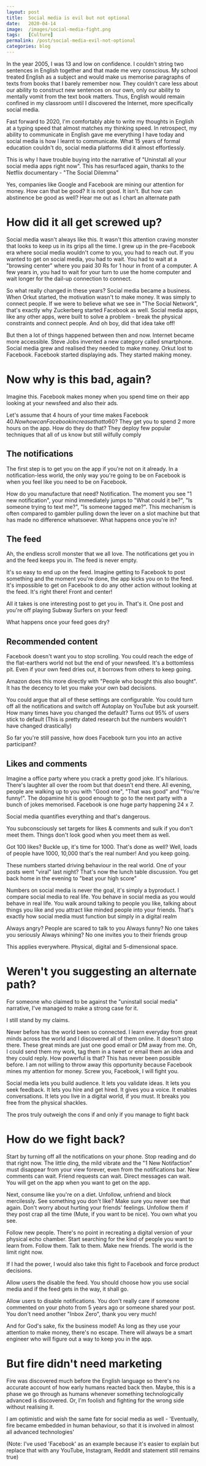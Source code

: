 ```yaml
---
layout: post
title:  Social media is evil but not optional
date:   2020-04-14
image:  /images/social-media-fight.png
tags:   [Culture]
permalink: /post/social-media-evil-not-optional
categories: blog
---
```

In the year 2005, I was 13 and low on confidence. I couldn't string two sentences in English together and that made me very conscious. My school treated English as a subject and would make us memorise paragraphs of texts from books that I barely remember now. They couldn't care less about our ability to construct new sentences on our own, only our ability to mentally vomit from the text book matters. Thus, English would remain confined in my classroom until I discovered the Internet, more specifically social media.

Fast forward to 2020, I'm comfortably able to write my thoughts in English at a typing speed that almost matches my thinking speed. In retrospect, my ability to communicate in English gave me everything I have today and social media is how I learnt to communicate. What 15 years of formal education couldn't do, social media platforms did it almost effortlessly.

This is why I have trouble buying into the narrative of "Uninstall all your social media apps right now". This has resurfaced again, thanks to the Netflix documentary - "The Social Dilemma"

Yes, companies like Google and Facebook are mining our attention for money. How can that be good? It is not good. It isn't. But how can abstinence be good as well? Hear me out as I chart an alternate path

# How did it all get screwed up?
Social media wasn't always like this. It wasn't this attention craving monster that looks to keep us in its grips all the time. I grew up in the pre-Facebook era where social media wouldn't come to you, you had to reach out. If you wanted to get on social media, you had to wait. You had to wait at a "browsing center" where you paid 30 Rs for 1 hour in front of a computer. A few years in, you had to wait for your turn to use the home computer and wait longer for the dail-up connection to connect.

So what really changed in these years? Social media became a business. When Orkut started, the motivation wasn't to make money. It was simply to connect people. If we were to believe what we see in "The Social Network", that's exactly why Zuckerberg started Facebook as well. Social media apps, like any other apps, were built to solve a problem - break the physical constraints and connect people. And oh boy, did that idea take off!

But then a lot of things happened between then and now. Internet became more accessible. Steve Jobs invented a new category called smartphone. Social media grew and realised they needed to make money. Orkut lost to Facebook. Facebook started displaying ads. They started making money.

# Now why is this bad, again?
Imagine this. Facebook makes money when you spend time on their app looking at your newsfeed and also their ads.

Let's assume that 4 hours of your time makes Facebook 40$. Now how can Facebook increase that to 60$? They get you to spend 2 more hours on the app. How do they do that? They deploy few popular techniques that all of us know but still wilfully comply

## The notifications
The first step is to get you on the app if you're not on it already. In a notification-less world, the only way you're going to be on Facebook is when you feel like you need to be on Facebook.

How do you manufacture that need? Notification. The moment you see "1 new notification", your mind immediately jumps to "What could it be?", "Is someone trying to text me?", "Is someone tagged me?". This mechanism is often compared to gambler pulling down the lever on a slot machine but that has made no difference whatsoever.
What happens once you're in?

## The feed
Ah, the endless scroll monster that we all love. The notifications get you in and the feed keeps you in. The feed is never empty.

It's so easy to end up on the feed. Imagine getting to Facebook to post something and the moment you're done, the app kicks you on to the feed. It's impossible to get on Facebook to do any other action without looking at the feed. It's right there! Front and center!

All it takes is one interesting post to get you in. That's it. One post and you're off playing Subway Surfers on your feed!

What happens once your feed goes dry?

## Recommended content
Facebook doesn't want you to stop scrolling. You could reach the edge of the flat-earthers world not but the end of your newsfeed. It's a bottomless pit. Even if your own feed dries out, it borrows from others to keep going.

Amazon does this more directly with "People who bought this also bought". It has the decency to let you make your own bad decisions.

You could argue that all of these settings are configurable. You could turn off all the notifications and switch off Autoplay on YouTube but ask yourself. How many times have you changed the default? Turns out 95% of users stick to default (This is pretty dated research but the numbers wouldn't have changed drastically)

So far you're still passive, how does Facebook turn you into an active participant?

## Likes and comments
Imagine a office party where you crack a pretty good joke. It's hilarious. There's laughter all over the room but that doesn't end there. All evening, people are walking up to you with "Good one", "That was good" and "You're funny!". The dopamine hit is good enough to go to the next party with a bunch of jokes memorised. Facebook is one huge party happening 24 x 7.

Social media quantifies everything and that's dangerous.

You subconsciously set targets for likes & comments and sulk if you don't meet them. Things don't look good when you meet them as well.

Got 100 likes? Buckle up, it's time for 1000. That's done as well? Well, loads of people have 1000, 10,000 that's the real number! And you keep going.

These numbers started driving behaviour in the real world. One of your posts went "viral" last night? That's now the lunch table discussion. You get back home in the evening to "beat your high score"

Numbers on social media is never the goal, it's simply a byproduct. I compare social media to real life. You behave in social media as you would behave in real life.
You walk around talking to people you like, talking about things you like and you attract like minded people into your friends. That's exactly how social media must function but simply in a digital realm

Always angry? People are scared to talk to you
Always funny? No one takes you seriously
Always whining? No one invites you to their friends group

This applies everywhere. Physical, digital and 5-dimensional space.

# Weren't you suggesting an alternate path?
For someone who claimed to be against the "uninstall social media" narrative, I've managed to make a strong case for it.

I still stand by my claims.

Never before has the world been so connected. I learn everyday from great minds across the world and I discovered all of them online. It doesn't stop there. These great minds are just one good email or DM away from me. Oh, I could send them my work, tag them in a tweet or email them an idea and they could reply. How powerful is that? This has never been possible before. I am not willing to throw away this opportunity because Facebook mines my attention for money. Screw you, Facebook, I will fight you.

Social media lets you build audience. It lets you validate ideas. It lets you seek feedback. It lets you hire and get hired. It gives you a voice. It enables conversations. It lets you live in a digital world, if you must. It breaks you free from the physical shackles.

The pros truly outweigh the cons if and only if you manage to fight back

# How do we fight back?
Start by turning off all the notifications on your phone. Stop reading and do that right now. The little ding, the mild vibrate and the "1 New Notifaction" must disappear from your view forever, even from the notifications bar. New comments can wait. Friend requests can wait. Direct messages can wait. You will get on the app when you want to get on the app.

Next, consume like you're on a diet. Unfollow, unfriend and block mercilessly. See something you don't like? Make sure you never see that again. Don't worry about hurting your friends' feelings. Unfollow them if they post crap all the time (Mute, if you want to be nice). You own what you see.

Follow new people. There's no point in recreating a digital version of your physical echo chamber. Start searching for the kind of people you want to learn from. Follow them. Talk to them. Make new friends. The world is the limit right now.

If I had the power, I would also take this fight to Facebook and force product decisions.

Allow users the disable the feed. You should choose how you use social media and if the feed gets in the way, it shall go.

Allow users to disable notifications. You don't really care if someone commented on your photo from 5 years ago or someone shared your post. You don't need another "Inbox Zero", thank you very much!

And for God's sake, fix the business model! As long as they use your attention to make money, there's no escape. There will always be a smart engineer who will figure out a way to keep you in the app.

# But fire didn't need marketing
Fire was discovered much before the English language so there's no accurate account of how early humans reacted back then. Maybe, this is a phase we go through as humans whenever something technologically advanced is discovered. Or, I'm foolish and fighting for the wrong side without realising it.

I am optimistic and wish the same fate for social media as well - 'Eventually, fire became embedded in human behaviour, so that it is involved in almost all advanced technologies'

(Note: I've used 'Facebook' as an example because it's easier to explain but replace that with any YouTube, Instagram, Reddit and statement still remains true)
